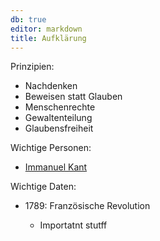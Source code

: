```yaml
---
db: true
editor: markdown
title: Aufklärung
---
```


Prinzipien:

-   Nachdenken
-   Beweisen statt Glauben
-   Menschenrechte
-   Gewaltenteilung
-   Glaubensfreiheit

Wichtige Personen:

-   [Immanuel Kant](/database/immanuel_kant)

Wichtige Daten:

-   1789: Französische Revolution

    -   Importatnt stutff
